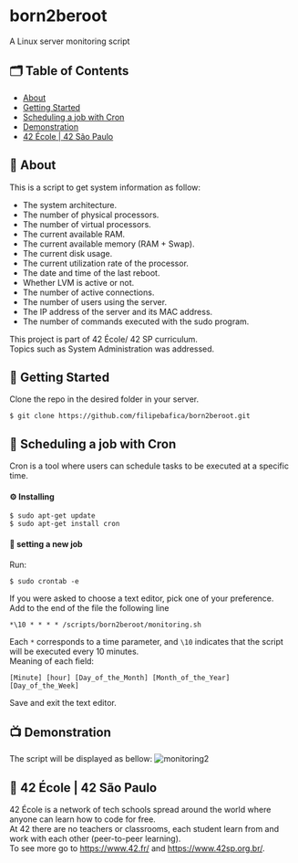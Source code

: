 # born2beroot
A Linux server monitoring script

## 🗂 Table of Contents
* [About](#-about)
* [Getting Started](#-getting-started)
* [Scheduling a job with Cron](#-scheduling-a-job-with-cron)
* [Demonstration](#-demonstration)
* [42 École | 42 São Paulo](#-42-école--42-são-paulo)

## 🧐 About
This is a script to get system information as follow:
* The system architecture.
* The number of physical processors.
* The number of virtual processors.
* The current available RAM.
* The current available memory (RAM + Swap).
* The current disk usage.
* The current utilization rate of the processor.
* The date and time of the last reboot.
* Whether LVM is active or not.
* The number of active connections.
* The number of users using the server.
* The IP address of the server and its MAC address.
* The number of commands executed with the sudo program.

This project is part of 42 École/ 42 SP curriculum.\
Topics such as System Administration was addressed.

## 🏁 Getting Started
Clone the repo in the desired folder in your server.
```
$ git clone https://github.com/filipebafica/born2beroot.git
```

## 📅 Scheduling a job with Cron
Cron is a tool where users can schedule tasks to be executed at a specific time.

#### ⚙️ Installing
```
$ sudo apt-get update
$ sudo apt-get install cron
```

#### 🎈 setting a new job
Run:
```
$ sudo crontab -e
```
If you were asked to choose a text editor, pick one of your preference.\
Add to the end of the file the following line
```
*\10 * * * * /scripts/born2beroot/monitoring.sh
```
Each `*` corresponds to a time parameter, and `\10` indicates that the script will be executed every 10 minutes.\
Meaning of each field:
```
[Minute] [hour] [Day_of_the_Month] [Month_of_the_Year] [Day_of_the_Week]
```
Save and exit the text editor.

## 📺 Demonstration
The script will be displayed as bellow:
![monitoring2](https://user-images.githubusercontent.com/31427890/128940369-5a478208-a1bb-4c1c-9cc6-5e4fcfac9d1a.png)

## 🏫 42 École | 42 São Paulo
42 École is a network of tech schools spread around the world where anyone can learn how to code for free.\
At 42 there are no teachers or classrooms, each student learn from and work with each other (peer-to-peer learning).\
To see more go to https://www.42.fr/ and https://www.42sp.org.br/.
